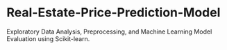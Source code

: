 # Real-Estate-Price-Prediction-Model
Exploratory Data Analysis, Preprocessing, and Machine Learning Model Evaluation using Scikit-learn.
